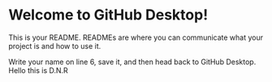 # Welcome to GitHub Desktop!


This is your README. READMEs are where you can communicate what your project is and how to use it.

Write your name on line 6, save it, and then head back to GitHub Desktop.
Hello this is D.N.R

